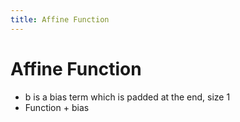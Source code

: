```yaml
---
title: Affine Function
---
```


# Affine Function
- b is a bias term which is padded at the end, size 1
- Function + bias




































































